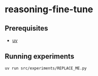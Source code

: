 # reasoning-fine-tune

## Prerequisites

- [uv](https://docs.astral.sh/uv/)

## Running experiments

`uv run src/experiments/REPLACE_ME.py`
